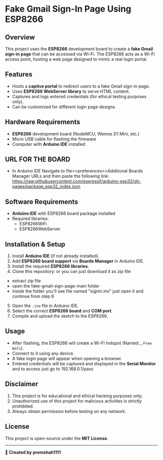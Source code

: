 # Fake Gmail Sign-In Page Using ESP8266

## Overview
This project uses the **ESP8266** development board to create a **fake Gmail sign-in page** that can be accessed via Wi-Fi. The ESP8266 acts as a Wi-Fi access point, hosting a web page designed to mimic a real login portal.

## Features
- Hosts a **captive portal** to redirect users to a fake Gmail sign-in page.
- Uses **ESP8266 WebServer library** to serve HTML content.
- Captures and logs entered credentials (for ethical testing purposes only).
- Can be customized for different login page designs.

## Hardware Requirements
- **ESP8266** development board (NodeMCU, Wemos D1 Mini, etc.)
- Micro USB cable for flashing the firmware
- Computer with **Arduino IDE** installed

## URL FOR THE BOARD
- In Arduino IDE Navigate to file>>preferences>>Additional Boards Manager URLs and then paste the following link:
https://raw.githubusercontent.com/espressif/arduino-esp32/gh-pages/package_esp32_index.json

## Software Requirements
- **Arduino IDE** with ESP8266 board package installed
- Required libraries:
  - ESP8266WiFi
  - ESP8266WebServer

## Installation & Setup
1. Install **Arduino IDE** (if not already installed).
2. Add **ESP8266 board support** via **Boards Manager** in Arduino IDE.
3. Install the required **ESP8266 libraries**.
4. Clone this repository: or you can just download it as zip file
- extract zip file
- open the fake-gmail-sign-page-main folder
- inside the folder you'll see file named "signin.ino" just open it and continue from step 6
5. Open the `.ino` file in Arduino IDE.
6. Select the correct **ESP8266 board** and **COM port**.
7. Compile and upload the sketch to the ESP8266.

## Usage
- After flashing, the ESP8266 will create a Wi-Fi hotspot (Named:., `Free WiFi`).
- Connect to it using any device.
- A fake login page will appear when opening a browser.
- Entered credentials will be captured and displayed in the **Serial Monitor** and to access just go to 192.168.0.1/pass

## Disclaimer
1. This project is for educational and ethical hacking purposes only.
2. Unauthorized use of this project for malicious activities is strictly prohibited.
3. Always obtain permission before testing on any network.

## License
This project is open-source under the **MIT License**.

---
🚀 **Created by premshah1111**
